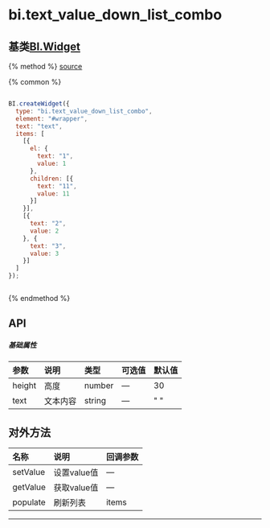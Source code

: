 # bi.text_value_down_list_combo

## 基类[BI.Widget](/core/widget.md)

{% method %}
[source](https://jsfiddle.net/fineui/xtxmfgx1/)

{% common %}
```javascript

BI.createWidget({
  type: "bi.text_value_down_list_combo",
  element: "#wrapper",
  text: "text",
  items: [
    [{
      el: {
        text: "1",
        value: 1
      },
      children: [{
        text: "11",
        value: 11
      }]
    }],
    [{
      text: "2",
      value: 2
    }, {
      text: "3",
      value: 3
    }]
  ]
});



```

{% endmethod %}

## API
##### 基础属性
| 参数    | 说明           | 类型  | 可选值 | 默认值
| :------ |:-------------  | :-----| :----|:----
| height | 高度 | number | — | 30
| text | 文本内容 | string | — | " " |

 


## 对外方法
| 名称     | 说明                           |  回调参数     
| :------ |:-------------                  | :-----   
| setValue| 设置value值|—|
| getValue| 获取value值|—|
| populate | 刷新列表 | items |





---


